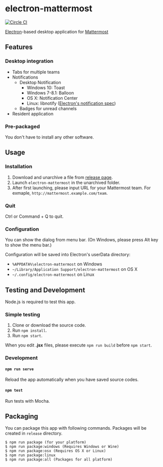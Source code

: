 # electron-mattermost
[![Circle CI](https://circleci.com/gh/yuya-oc/electron-mattermost.svg?style=svg)](https://circleci.com/gh/yuya-oc/electron-mattermost)

[Electron](http://electron.atom.io/)-based desktop application for [Mattermost](http://www.mattermost.org/)

## Features

### Desktop integration
* Tabs for multiple teams
* Notifications
  * Desktop Notification
    * Windows 10: Toast
    * Windows 7-8.1: Balloon
    * OS X: Notification Center
    * Linux: libnotify ([Electron's notification spec](http://electron.atom.io/docs/v0.36.0/tutorial/desktop-environment-integration/#linux))
  * Badges for unread channels
* Resident application

### Pre-packaged
You don't have to install any other software.


## Usage

### Installation
1. Download and unarchive a file from [release page](http://github.com/yuya-oc/electron-mattermost/releases).
2. Launch `electron-mattermost` in the unarchived folder.
3. After first launching, please input URL for your Mattermost team. For exmaple, `http://mattermost.example.com/team`.

### Quit
Ctrl or Command + Q to quit.

### Configuration
You can show the dialog from menu bar.
(On Windows, please press Alt key to show the menu bar.)

Configuration will be saved into Electron's userData directory:
* `%APPDATA%\electron-mattermost` on Windows
* `~/Library/Application Support/electron-mattermost` on OS X
* `~/.config/electron-mattermost` on Linux


## Testing and Development
Node.js is required to test this app.

### Simple testing
1. Clone or download the source code.
2. Run `npm install`.
3. Run `npm start`.

When you edit **.jsx** files, please execute `npm run build` before `npm start`.

### Development
#### `npm run serve`
Reload the app automatically when you have saved source codes.

#### `npm test`
Run tests with Mocha.

## Packaging
You can package this app with following commands. Packages will be created in `release` directory.

```
$ npm run package (for your platform)
$ npm run package:windows (Requires Windows or Wine)
$ npm run package:osx (Requires OS X or Linux)
$ npm run package:linux
$ npm run package:all (Packages for all platform)
```
